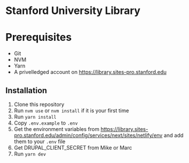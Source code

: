 # Stanford University Library

# Prerequisites

* Git
* NVM
* Yarn
* A privelledged account on https://library.sites-pro.stanford.edu

## Installation

1. Clone this repository
2. Run `nvm use` or `nvm install` if it is your first time
3. Run `yarn install`
4. Copy `.env.example` to `.env`
5. Get the environment variables from https://library.sites-pro.stanford.edu/admin/config/services/next/sites/netlify/env and add them to your `.env` file
6. Get DRUPAL_CLIENT_SECRET from Mike or Marc
7. Run `yarn dev`

